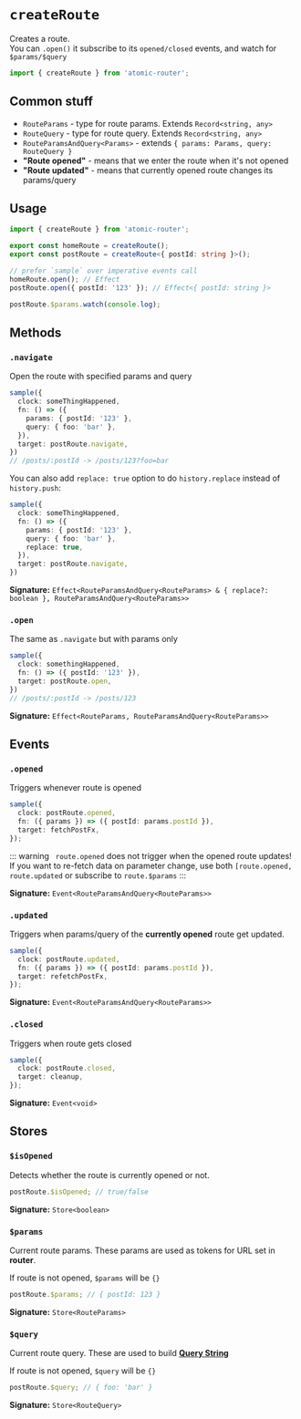 # `createRoute`

Creates a route.  
You can `.open()` it subscribe to its `opened/closed` events, and watch for `$params/$query`

```ts
import { createRoute } from 'atomic-router';
```

## Common stuff

- `RouteParams` - type for route params. Extends `Record<string, any>`
- `RouteQuery` - type for route query. Extends `Record<string, any>`
- `RouteParamsAndQuery<Params>` - extends `{ params: Params, query: RouteQuery }`
- **"Route opened"** - means that we enter the route when it's not opened
- **"Route updated"** - means that currently opened route changes its params/query

## Usage

```ts
import { createRoute } from 'atomic-router';

export const homeRoute = createRoute();
export const postRoute = createRoute<{ postId: string }>();

// prefer `sample` over imperative events call
homeRoute.open(); // Effect
postRoute.open({ postId: '123' }); // Effect<{ postId: string }>

postRoute.$params.watch(console.log);
```

## Methods

### `.navigate`

Open the route with specified params and query

```ts
sample({
  clock: someThingHappened,
  fn: () => ({
    params: { postId: '123' },
    query: { foo: 'bar' },
  }),
  target: postRoute.navigate,
})
// /posts/:postId -> /posts/123?foo=bar
```

You can also add `replace: true` option to do `history.replace` instead of `history.push`:

```ts
sample({
  clock: someThingHappened,
  fn: () => ({
    params: { postId: '123' },
    query: { foo: 'bar' },
    replace: true,
  }),
  target: postRoute.navigate,
})
```

**Signature:** `Effect<RouteParamsAndQuery<RouteParams> & { replace?: boolean }, RouteParamsAndQuery<RouteParams>>`

### `.open`

The same as `.navigate` but with params only

```ts
sample({
  clock: somethingHappened,
  fn: () => ({ postId: '123' }),
  target: postRoute.open,
})
// /posts/:postId -> /posts/123
```

**Signature:** `Effect<RouteParams, RouteParamsAndQuery<RouteParams>>`

## Events

### `.opened`

Triggers whenever route is opened

```ts
sample({
  clock: postRoute.opened,
  fn: ({ params }) => ({ postId: params.postId }),
  target: fetchPostFx,
});
```

::: warning
` route.opened` does not trigger when the opened route updates!  
If you want to re-fetch data on parameter change, use both `[route.opened, route.updated` or subscribe to `route.$params`
:::

**Signature:** `Event<RouteParamsAndQuery<RouteParams>>`

### `.updated`

Triggers when params/query of the **currently opened** route get updated.

```ts
sample({
  clock: postRoute.updated,
  fn: ({ params }) => ({ postId: params.postId }),
  target: refetchPostFx,
});
```

**Signature:** `Event<RouteParamsAndQuery<RouteParams>>`

### `.closed`

Triggers when route gets closed

```ts
sample({
  clock: postRoute.closed,
  target: cleanup,
});
```

**Signature:** `Event<void>`

## Stores

### `$isOpened`

Detects whether the route is currently opened or not.

```ts
postRoute.$isOpened; // true/false
```

**Signature:** `Store<boolean>`

### `$params`

Current route params. These params are used as tokens for URL set in **router**.

If route is not opened, `$params` will be `{}`

```ts
postRoute.$params; // { postId: 123 }
```

**Signature:** `Store<RouteParams>`

### `$query`

Current route query. These are used to build [**Query String**](https://en.wikipedia.org/wiki/Query_string)

If route is not opened, `$query` will be `{}`

```ts
postRoute.$query; // { foo: 'bar' }
```

**Signature:** `Store<RouteQuery>`
